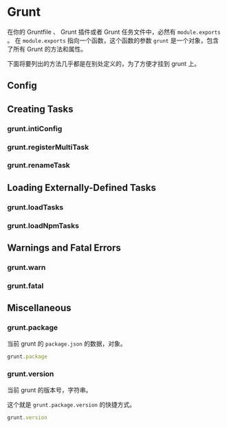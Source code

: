 # Grunt

在你的 Gruntfile 、 Grunt 插件或者 Grunt 任务文件中，必然有 `module.exports` 。
在 `module.exports` 指向一个函数，这个函数的参数 `grunt` 是一个对象，包含了所有 Grunt 的方法和属性。

下面将要列出的方法几乎都是在别处定义的，为了方便才挂到 grunt 上。

## Config

## Creating Tasks

### grunt.intiConfig

### grunt.registerMultiTask

### grunt.renameTask

## Loading Externally-Defined Tasks

### grunt.loadTasks

### grunt.loadNpmTasks

## Warnings and Fatal Errors

### grunt.warn

### grunt.fatal


## Miscellaneous

### grunt.package

当前 grunt 的 `package.json` 的数据，对象。

```js
grunt.package
```

### grunt.version

当前 grunt 的版本号，字符串。

这个就是 `grunt.package.version` 的快捷方式。

```js
grunt.version
```